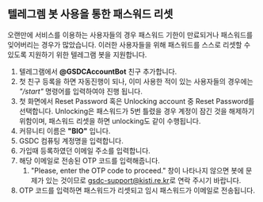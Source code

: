 ## 텔레그렘 봇 사용을 통한 패스워드 리셋

오랜만에 서비스를 이용하는 사용자들의 경우 패스워드 기한이 만료되거나 패스워드를 잊어버리는 경우가 많았습니다. 이러한 사용자들을 위해 패스워드를 스스로 리셋할 수 있도록 지원하기 위한 텔레그램 봇을 지원합니다.

1. 텔레그램에서 **@GSDCAccountBot** 친구 추가합니다.
2. 첫 친구 등록을 하면 자동진행이 되나, 이미 사용한 적이 있는 사용자들의 경우에는 *"/start"* 명령어를 입력하여야 진행 됩니다.
3. 첫 화면에서 Reset Password 혹은 Unlocking account 중 Reset Password를 선택합니다. Unlocking은 패스워드가 5번 틀렸을 경우 계정이 잠긴 것을 해제하기 위함이며, 패스워드 리셋을 하면 unlocking도 같이 수행됩니다.
4. 커뮤니티 이름은 **"BIO"** 입니다.
5. GSDC 컴퓨팅 계정명을 입력합니다.
6. 가입때 등록하였던 이메일 주소를 입력합니다.
7. 해당 이메일로 전송된 OTP 코드를 입력해줍니다.
   1. "Please, enter the OTP code to proceed." 창이 나타나지 않으면 봇에 문제가 있는 것이므로 [gsdc-support@kisti.re.kr](mailto:gsdc-support@kisti.re.kr)로 연락 주시기 바랍니다.
8. OTP 코드를 입력하면 패스워드가 리셋되고 임시 패스워드가 이메일로 전송됩니다.
